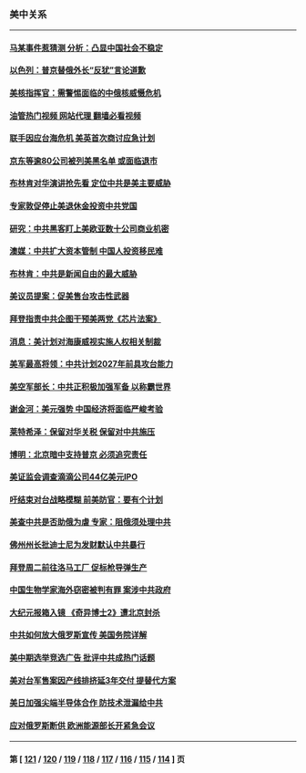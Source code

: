 ### 美中关系
---
#### [马某事件惹猜测 分析：凸显中国社会不稳定](../../pages/nf1412576/n13728190.md?05061245) 
#### [以色列：普京替俄外长“反犹”言论道歉](../../pages/nf1412576/n13728059.md?05061245) 
#### [美核指挥官：需警惕面临的中俄核威慑危机](../../pages/nf1412576/n13727989.md?05061245) 
#### [油管热门视频 网站代理 翻墙必看视频](http://209.222.30.114:81/youtube.html?05061245)
#### [联手因应台海危机 美英首次商讨应急计划](../../pages/nf1412576/n13727635.md?05061245) 
#### [京东等逾80公司被列美黑名单 或面临退市](../../pages/nf1412576/n13727449.md?05061245) 
#### [布林肯对华演讲抢先看 定位中共是美主要威胁](../../pages/nf1412576/n13727292.md?05061245) 
#### [专家敦促停止美退休金投资中共党国](../../pages/nf1412576/n13727289.md?05061245) 
#### [研究：中共黑客盯上美欧亚数十公司商业机密](../../pages/nf1412576/n13727250.md?05061245) 
#### [澳媒：中共扩大资本管制 中国人投资移民难](../../pages/nf1412576/n13727233.md?05061245) 
#### [布林肯：中共是新闻自由的最大威胁](../../pages/nf1412576/n13727223.md?05061245) 
#### [美议员提案：促美售台攻击性武器](../../pages/nf1412576/n13726992.md?05061245) 
#### [拜登指责中共企图干预美两党《芯片法案》](../../pages/nf1412576/n13727200.md?05061245) 
#### [消息：美计划对海康威视实施人权相关制裁](../../pages/nf1412576/n13727090.md?05061245) 
#### [美军最高将领：中共计划2027年前具攻台能力](../../pages/nf1412576/n13726790.md?05061245) 
#### [美空军部长：中共正积极加强军备 以称霸世界](../../pages/nf1412576/n13726877.md?05061245) 
#### [谢金河：美元强势 中国经济将面临严峻考验](../../pages/nf1412576/n13726667.md?05061245) 
#### [莱特希泽：保留对华关税 保留对中共施压](../../pages/nf1412576/n13726477.md?05061245) 
#### [博明：北京暗中支持普京 必须追究责任](../../pages/nf1412576/n13726270.md?05061245) 
#### [美证监会调查滴滴公司44亿美元IPO](../../pages/nf1412576/n13726424.md?05061245) 
#### [吁结束对台战略模糊 前美防官：要有个计划](../../pages/nf1412576/n13726430.md?05061245) 
#### [美查中共是否助俄为虐 专家：阻俄须处理中共](../../pages/nf1412576/n13726267.md?05061245) 
#### [佛州州长批迪士尼为发财默认中共暴行](../../pages/nf1412576/n13726276.md?05061245) 
#### [拜登周二前往洛马工厂 促标枪导弹生产](../../pages/nf1412576/n13726182.md?05061245) 
#### [中国生物学家海外窃密被判有罪 案涉中共政府](../../pages/nf1412576/n13726188.md?05061245) 
#### [大纪元报箱入镜 《奇异博士2》遭北京封杀](../../pages/nf1412576/n13725845.md?05061245) 
#### [中共如何放大俄罗斯宣传 美国务院详解](../../pages/nf1412576/n13725728.md?05061245) 
#### [美中期选举竞选广告 批评中共成热门话题](../../pages/nf1412576/n13725722.md?05061245) 
#### [美对台军售案因产线排挤延3年交付 提替代方案](../../pages/nf1412576/n13725597.md?05061245) 
#### [美日加强尖端半导体合作 防技术泄漏给中共](../../pages/nf1412576/n13725683.md?05061245) 
#### [应对俄罗斯断供 欧洲能源部长开紧急会议](../../pages/nf1412576/n13725524.md?05061245) 

---
#### 第 [ [121](./121.md?05061245) / [120](./120.md?05061245) / [119](./119.md?05061245) / [118](./118.md?05061245) / [117](./117.md?05061245) / [116](./116.md?05061245) / [115](./115.md?05061245) / [114](./114.md?05061245) ] 页
